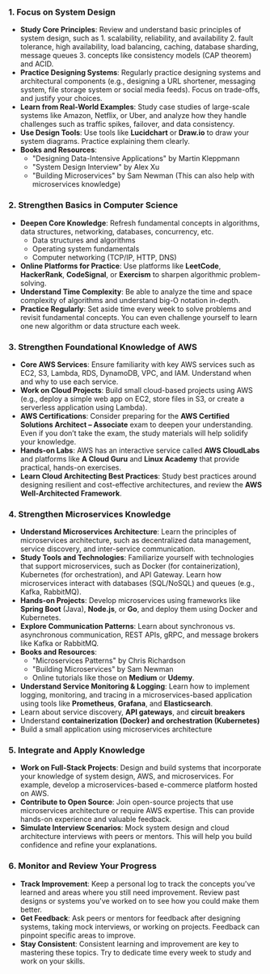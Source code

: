 ### 1. **Focus on System Design**
   - **Study Core Principles**: Review and understand basic principles of system design, such as 
    1. scalability, reliability, and availability
    2. fault tolerance, high availability, load balancing, caching, database sharding, message queues
    3. concepts like consistency models (CAP theorem) and ACID.
   - **Practice Designing Systems**: Regularly practice designing systems and architectural components (e.g., designing a URL shortener, messaging system, file storage system or social media feeds). Focus on trade-offs, and justify your choices.
   - **Learn from Real-World Examples**: Study case studies of large-scale systems like Amazon, Netflix, or Uber, and analyze how they handle challenges such as traffic spikes, failover, and data consistency.
   - **Use Design Tools**: Use tools like **Lucidchart** or **Draw.io** to draw your system diagrams. Practice explaining them clearly.
   - **Books and Resources**:
     - "Designing Data-Intensive Applications" by Martin Kleppmann
     - "System Design Interview" by Alex Xu
     - "Building Microservices" by Sam Newman (This can also help with microservices knowledge)

### 2. **Strengthen Basics in Computer Science**
   - **Deepen Core Knowledge**: Refresh fundamental concepts in algorithms, data structures, networking, databases, concurrency, etc.
     - Data structures and algorithms
     - Operating system fundamentals
     - Computer networking (TCP/IP, HTTP, DNS)
   - **Online Platforms for Practice**: Use platforms like **LeetCode**, **HackerRank**, **CodeSignal**, or **Exercism** to sharpen algorithmic problem-solving.
   - **Understand Time Complexity**: Be able to analyze the time and space complexity of algorithms and understand big-O notation in-depth.
   - **Practice Regularly**: Set aside time every week to solve problems and revisit fundamental concepts. You can even challenge yourself to learn one new algorithm or data structure each week.

### 3. **Strengthen Foundational Knowledge of AWS**
   - **Core AWS Services**: Ensure familiarity with key AWS services such as EC2, S3, Lambda, RDS, DynamoDB, VPC, and IAM. Understand when and why to use each service.
   - **Work on Cloud Projects**: Build small cloud-based projects using AWS (e.g., deploy a simple web app on EC2, store files in S3, or create a serverless application using Lambda).
   - **AWS Certifications**: Consider preparing for the **AWS Certified Solutions Architect – Associate** exam to deepen your understanding. Even if you don’t take the exam, the study materials will help solidify your knowledge.
   - **Hands-on Labs**: AWS has an interactive service called **AWS CloudLabs** and platforms like **A Cloud Guru** and **Linux Academy** that provide practical, hands-on exercises.
   - **Learn Cloud Architecting Best Practices**: Study best practices around designing resilient and cost-effective architectures, and review the **AWS Well-Architected Framework**.

### 4. **Strengthen Microservices Knowledge**
   - **Understand Microservices Architecture**: Learn the principles of microservices architecture, such as decentralized data management, service discovery, and inter-service communication.
   - **Study Tools and Technologies**: Familiarize yourself with technologies that support microservices, such as Docker (for containerization), Kubernetes (for orchestration), and API Gateway. Learn how microservices interact with databases (SQL/NoSQL) and queues (e.g., Kafka, RabbitMQ).
   - **Hands-on Projects**: Develop microservices using frameworks like **Spring Boot** (Java), **Node.js**, or **Go**, and deploy them using Docker and Kubernetes.
   - **Explore Communication Patterns**: Learn about synchronous vs. asynchronous communication, REST APIs, gRPC, and message brokers like Kafka or RabbitMQ.
   - **Books and Resources**:
     - "Microservices Patterns" by Chris Richardson
     - "Building Microservices" by Sam Newman
     - Online tutorials like those on **Medium** or **Udemy**.
   - **Understand Service Monitoring & Logging**: Learn how to implement logging, monitoring, and tracing in a microservices-based application using tools like **Prometheus**, **Grafana**, and **Elasticsearch**.
   - Learn about service discovery, **API gateways**, and **circuit breakers**
  - Understand **containerization (Docker) and orchestration (Kubernetes)**
   - Build a small application using microservices architecture

### 5. **Integrate and Apply Knowledge**
   - **Work on Full-Stack Projects**: Design and build systems that incorporate your knowledge of system design, AWS, and microservices. For example, develop a microservices-based e-commerce platform hosted on AWS.
   - **Contribute to Open Source**: Join open-source projects that use microservices architecture or require AWS expertise. This can provide hands-on experience and valuable feedback.
   - **Simulate Interview Scenarios**: Mock system design and cloud architecture interviews with peers or mentors. This will help you build confidence and refine your explanations.

### 6. **Monitor and Review Your Progress**
   - **Track Improvement**: Keep a personal log to track the concepts you've learned and areas where you still need improvement. Review past designs or systems you've worked on to see how you could make them better.
   - **Get Feedback**: Ask peers or mentors for feedback after designing systems, taking mock interviews, or working on projects. Feedback can pinpoint specific areas to improve.
   - **Stay Consistent**: Consistent learning and improvement are key to mastering these topics. Try to dedicate time every week to study and work on your skills.
